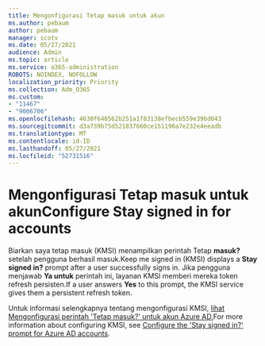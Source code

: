 ```yaml
---
title: Mengonfigurasi Tetap masuk untuk akun
ms.author: pebaum
author: pebaum
manager: scotv
ms.date: 05/27/2021
audience: Admin
ms.topic: article
ms.service: o365-administration
ROBOTS: NOINDEX, NOFOLLOW
localization_priority: Priority
ms.collection: Adm_O365
ms.custom:
- "11467"
- "9006706"
ms.openlocfilehash: 4630f640562b251a1f83138efbecb559e396d043
ms.sourcegitcommit: d3a739b75d521837660ce151190a7e232e4eeadb
ms.translationtype: MT
ms.contentlocale: id-ID
ms.lasthandoff: 05/27/2021
ms.locfileid: "52731516"
---
```

# <a name="configure-stay-signed-in-for-accounts"></a><span data-ttu-id="61236-102">Mengonfigurasi Tetap masuk untuk akun</span><span class="sxs-lookup"><span data-stu-id="61236-102">Configure Stay signed in for accounts</span></span>

<span data-ttu-id="61236-103">Biarkan saya tetap masuk (KMSI) menampilkan perintah Tetap **masuk?** setelah pengguna berhasil masuk.</span><span class="sxs-lookup"><span data-stu-id="61236-103">Keep me signed in (KMSI) displays a **Stay signed in?** prompt after a user successfully signs in.</span></span> <span data-ttu-id="61236-104">Jika pengguna menjawab **Ya untuk** perintah ini, layanan KMSI memberi mereka token refresh persisten.</span><span class="sxs-lookup"><span data-stu-id="61236-104">If a user answers **Yes** to this prompt, the KMSI service gives them a persistent refresh token.</span></span> 

<span data-ttu-id="61236-105">Untuk informasi selengkapnya tentang mengonfigurasi KMSI, [lihat Mengonfigurasi perintah 'Tetap masuk?' untuk akun Azure AD.](/azure/active-directory/fundamentals/keep-me-signed-in)</span><span class="sxs-lookup"><span data-stu-id="61236-105">For more information about configuring KMSI, see [Configure the 'Stay signed in?' prompt for Azure AD accounts](/azure/active-directory/fundamentals/keep-me-signed-in).</span></span>